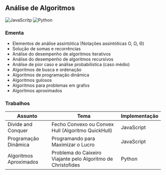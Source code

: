 ## Análise de Algoritmos
![JavaScritp](https://img.shields.io/badge/JavaScript-08A953?style=for-the-badge&logo=javascript&logoColor=white)
![Python](https://img.shields.io/badge/python-F5712A?style=for-the-badge&logo=python&logoColor=white)

### Ementa
* Elementos de análise assintótica (Notações assintóticas Ο, Ω, Θ)
* Solução de somas e recorrências
* Análise do desempenho de algoritmos iterativos
* Análise do desempenho de algoritmos recursivos
* Análise de pior caso e análise probabilística (caso médio)
* Algoritmos de busca e ordenação
* Algoritmos de programação dinâmica
* Algoritmos gulosos
* Algoritmos para problemas em grafos
* Algoritmos aproximados

### Trabalhos
| Assunto | Tema | Implementação |
|---------|------|-----------|
| Divide and Conquer | Fecho Convexo ou Convex Hull (Algoritmo QuickHull) | JavaScript |
| Programação Dinâmica | Programando para Maximizar o Lucro | JavaScript |
| Algoritmos Aproximados | Problema do Caixeiro Viajante pelo Algoritmo de Christofides | Python |
